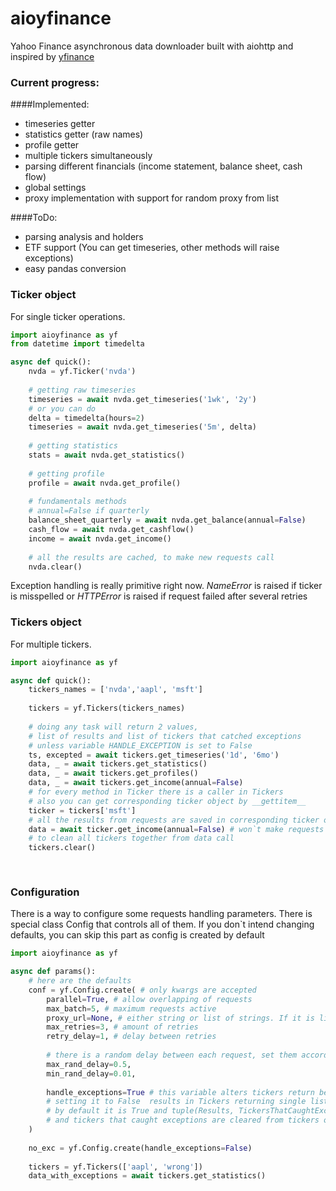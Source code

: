 # aioyfinance

Yahoo Finance asynchronous data downloader built with aiohttp and inspired by [yfinance](https://github.com/ranaroussi/yfinance)

### Current progress:
####Implemented:
- timeseries getter
- statistics getter (raw names)
- profile getter
- multiple tickers simultaneously 
- parsing different financials (income statement, balance sheet, cash flow)
- global settings
- proxy implementation with support for random proxy from list

####ToDo:
- parsing analysis and holders
- ETF support (You can get timeseries, other methods will raise exceptions)
- easy pandas conversion

### Ticker object

For single ticker operations. 
```python
import aioyfinance as yf
from datetime import timedelta

async def quick():
    nvda = yf.Ticker('nvda')
    
    # getting raw timeseries
    timeseries = await nvda.get_timeseries('1wk', '2y')
    # or you can do
    delta = timedelta(hours=2)
    timeseries = await nvda.get_timeseries('5m', delta)
    
    # getting statistics
    stats = await nvda.get_statistics()
    
    # getting profile
    profile = await nvda.get_profile()
    
    # fundamentals methods
    # annual=False if quarterly
    balance_sheet_quarterly = await nvda.get_balance(annual=False) 
    cash_flow = await nvda.get_cashflow()
    income = await nvda.get_income()
    
    # all the results are cached, to make new requests call
    nvda.clear()

```

Exception handling is really primitive right now. *NameError* is raised if ticker is misspelled
or *HTTPError* is raised if request failed after several retries

### Tickers object
For multiple tickers. 
```python
import aioyfinance as yf

async def quick():
    tickers_names = ['nvda','aapl', 'msft']
    
    tickers = yf.Tickers(tickers_names)
    
    # doing any task will return 2 values,
    # list of results and list of tickers that catched exceptions
    # unless variable HANDLE_EXCEPTION is set to False
    ts, excepted = await tickers.get_timeseries('1d', '6mo')
    data, _ = await tickers.get_statistics()
    data, _ = await tickers.get_profiles()
    data, _ = await tickers.get_income(annual=False)
    # for every method in Ticker there is a caller in Tickers
    # also you can get corresponding ticker object by __gettitem__
    ticker = tickers['msft']
    # all the results from requests are saved in corresponding ticker object, so 
    data = await ticker.get_income(annual=False) # won`t make requests to server
    # to clean all tickers together from data call
    tickers.clear()
    
    
```
### Configuration
There is a way to configure some requests handling parameters. There is special class Config that controls
all of them. If you don`t intend changing defaults, you can skip this part as config is created by default

```python
import aioyfinance as yf

async def params():
    # here are the defaults
    conf = yf.Config.create( # only kwargs are accepted
        parallel=True, # allow overlapping of requests
        max_batch=5, # maximum requests active
        proxy_url=None, # either string or list of strings. If it is list, proxy is picked randomly
        max_retries=3, # amount of retries
        retry_delay=1, # delay between retries
        
        # there is a random delay between each request, set them according to your needs 
        max_rand_delay=0.5,
        min_rand_delay=0.01,
        
        handle_exceptions=True # this variable alters tickers return behaviour. 
        # setting it to False  results in Tickers returning single list of Union[dict, BaseException]
        # by default it is True and tuple(Results, TickersThatCaughtExceptions) is returned
        # and tickers that caught exceptions are cleared from tickers object
    )
    
    no_exc = yf.Config.create(handle_exceptions=False)
    
    tickers = yf.Tickers(['aapl', 'wrong'])
    data_with_exceptions = await tickers.get_statistics()

```
